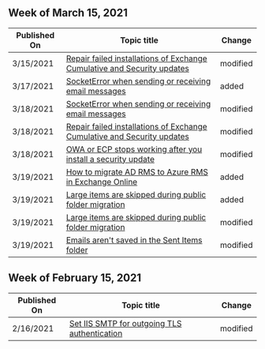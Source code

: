 <!-- This file is generated automatically each week. Changes made to this file will be overwritten.-->



## Week of March 15, 2021


| Published On |Topic title | Change |
|------|------------|--------|
| 3/15/2021 | [Repair failed installations of Exchange Cumulative and Security updates](/exchange/troubleshoot/client-connectivity/exchange-security-update-issues) | modified |
| 3/17/2021 | [SocketError when sending or receiving email messages](/exchange/troubleshoot/email-delivery/send-receive-emails-socketerror) | added |
| 3/18/2021 | [SocketError when sending or receiving email messages](/exchange/troubleshoot/email-delivery/send-receive-emails-socketerror) | modified |
| 3/18/2021 | [Repair failed installations of Exchange Cumulative and Security updates](/exchange/troubleshoot/client-connectivity/exchange-security-update-issues) | modified |
| 3/18/2021 | [OWA or ECP stops working after you install a security update](/exchange/troubleshoot/client-connectivity/owa-stops-working-after-update) | modified |
| 3/19/2021 | [How to migrate AD RMS to Azure RMS in Exchange Online](/exchange/troubleshoot/administration/migrate-ad-rms-to-azure) | added |
| 3/19/2021 | [Large items are skipped during public folder migration](/exchange/troubleshoot/public-folders/large-items-skipped) | added |
| 3/19/2021 | [Large items are skipped during public folder migration](/exchange/troubleshoot/public-folders/large-items-skipped) | modified |
| 3/19/2021 | [Emails aren't saved in the Sent Items folder](/exchange/troubleshoot/administration/email-from-shared-mailbox-not-saved-sent-items) | modified |


## Week of February 15, 2021


| Published On |Topic title | Change |
|------|------------|--------|
| 2/16/2021 | [Set IIS SMTP for outgoing TLS authentication](/exchange/troubleshoot/send-emails/how-to-set-iis-smtp-for-outgoing-tls-auth) | modified |
